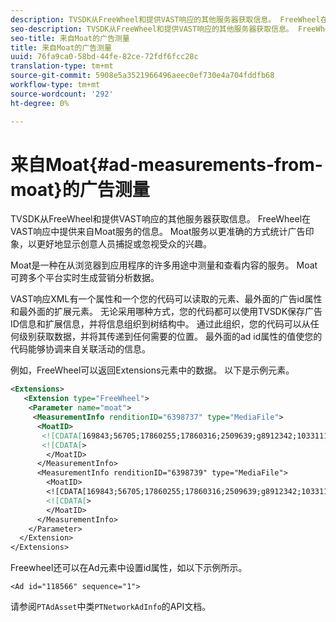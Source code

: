 ```yaml
---
description: TVSDK从FreeWheel和提供VAST响应的其他服务器获取信息。 FreeWheel在VAST响应中提供来自Moat服务的信息。 Moat服务以更准确的方式统计广告印象，以更好地显示创意人员捕捉或忽视受众的兴趣。
seo-description: TVSDK从FreeWheel和提供VAST响应的其他服务器获取信息。 FreeWheel在VAST响应中提供来自Moat服务的信息。 Moat服务以更准确的方式统计广告印象，以更好地显示创意人员捕捉或忽视受众的兴趣。
seo-title: 来自Moat的广告测量
title: 来自Moat的广告测量
uuid: 76fa9ca0-58bd-44fe-82ce-72fdf6fcc28c
translation-type: tm+mt
source-git-commit: 5908e5a3521966496aeec0ef730e4a704fddfb68
workflow-type: tm+mt
source-wordcount: '292'
ht-degree: 0%

---
```



# 来自Moat{#ad-measurements-from-moat}的广告测量

TVSDK从FreeWheel和提供VAST响应的其他服务器获取信息。 FreeWheel在VAST响应中提供来自Moat服务的信息。 Moat服务以更准确的方式统计广告印象，以更好地显示创意人员捕捉或忽视受众的兴趣。

Moat是一种在从浏览器到应用程序的许多用途中测量和查看内容的服务。 Moat可跨多个平台实时生成营销分析数据。

VAST响应XML有一个属性和一个您的代码可以读取的元素、最外面的广告id属性和最外面的扩展元素。 无论采用哪种方式，您的代码都可以使用TVSDK保存广告ID信息和扩展信息，并将信息组织到树结构中。 通过此组织，您的代码可以从任何级别获取数据，并将其传递到任何需要的位置。 最外面的ad id属性的值使您的代码能够协调来自关联活动的信息。

例如，FreeWheel可以返回Extensions元素中的数据。 以下是示例元素。

```xml
<Extensions> 
   <Extension type="FreeWheel"> 
    <Parameter name="moat"> 
     <MeasurementInfo renditionID="6398737" type="MediaFile"> 
      <MoatID> 
       <![CDATA[169843;56705;17860255;17860316;2509639;g8912342;103311138;g436558;530633]]]]> 
       <![CDATA[> 
        </MoatID> 
      </MeasurementInfo> 
      <MeasurementInfo renditionID="6398739" type="MediaFile"> 
        <MoatID> 
        <![CDATA[169843;56705;17860255;17860316;2509639;g8912342;103311138;g436558;530633]]]]> 
        <![CDATA[> 
        </MoatID> 
      </MeasurementInfo> 
    </Parameter> 
  </Extension> 
</Extensions>
```

Freewheel还可以在Ad元素中设置id属性，如以下示例所示。

```
<Ad id="118566" sequence="1">
```

请参阅`PTAdAsset`中类`PTNetworkAdInfo`的API文档。
